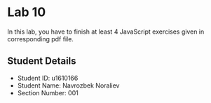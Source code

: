 # Lab 10

In this lab, you have to finish at least 4 JavaScript exercises given in corresponding pdf file. 


## Student Details

- Student ID: u1610166
- Student Name: Navrozbek Noraliev 
- Section Number: 001
